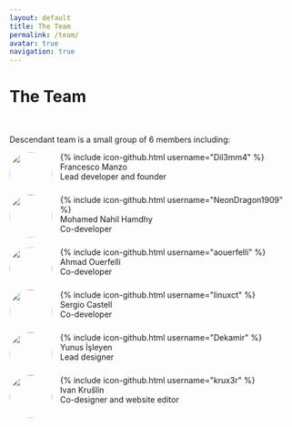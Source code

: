 ```yaml
---
layout: default
title: The Team
permalink: /team/
avatar: true
navigation: true
---
```

# The Team

<br>
<p>Descendant team is a small group of 6 members including:</p>

<p style="padding-bottom:10px;"><img src="https://i.ibb.co/CVNtSYp/dil3mm4.jpg" style="border-radius: 50%; margin-right:14px; width:75px; height:75px;" align="left"/> 
{% include icon-github.html username="Dil3mm4" %}<br>
Francesco Manzo<br>
Lead developer and founder<br></p>

<p style="padding-bottom:10px;"><img src="https://i.ibb.co/VqjR8wF/nahil.jpg" style="border-radius: 50%; margin-right:14px; width:75px; height:75px;" align="left"/> {% include icon-github.html username="NeonDragon1909" %}<br>
Mohamed Nahil Hamdhy<br>
Co-developer<br></p>

<p style="padding-bottom:10px;"><img src="https://avatars3.githubusercontent.com/u/11808979?s=400&v=4" style="border-radius: 50%; margin-right:14px; width:75px; height:75px;" align="left"/>
{% include icon-github.html username="aouerfelli" %}<br>
Ahmad Ouerfelli<br>
Co-developer<br></p>

<p style="padding-bottom:10px;"><img src="https://i.ibb.co/Tk4QtkJ/sergi.jpg" style="border-radius: 50%; margin-right:14px; width:75px; height:75px;" align="left"/> 
{% include icon-github.html username="linuxct" %}<br>
Sergio Castell<br>
Co-developer<br></p>

<p style="padding-bottom:10px;"><img src="https://i.ibb.co/QXBkcfw/photo-2018-11-17-07-10-12.jpg" style="border-radius: 50%; margin-right:14px; width:75px; height:75px;" align="left"/> 
{% include icon-github.html username="Dekamir" %}<br>
Yunus İşleyen<br>
Lead designer<br></p>

<p style="padding-bottom:10px;"><img src="https://i.ibb.co/TcHhx5w/k-new-black-big.png" style="border-radius: 50%; margin-right:14px; width:75px; height:75px;" align="left"/> 
{% include icon-github.html username="krux3r" %}<br>
Ivan Krušlin  <br>
Co-designer and website editor<br></p>





